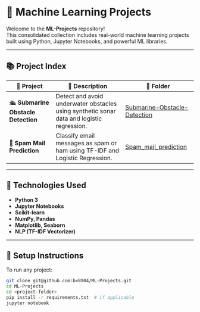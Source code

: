 # 🧠 Machine Learning Projects

Welcome to the **ML-Projects** repository!  
This consolidated collection includes real-world machine learning projects built using Python, Jupyter Notebooks, and powerful ML libraries.

---

## 📚 Project Index

| 🚀 Project | 🔎 Description | 📁 Folder |
|-----------|----------------|-----------|
| 🛳️ **Submarine Obstacle Detection** | Detect and avoid underwater obstacles using synthetic sonar data and logistic regression. | [Submarine-Obstacle-Detection](./Submarine-Obstacle-Detection) |
| 📧 **Spam Mail Prediction** | Classify email messages as spam or ham using TF-IDF and Logistic Regression. | [Spam_mail_prediction](./Spam_mail_prediction) |

---

## 📌 Technologies Used

- **Python 3**
- **Jupyter Notebooks**
- **Scikit-learn**
- **NumPy, Pandas**
- **Matplotlib, Seaborn**
- **NLP (TF-IDF Vectorizer)**

---

## 🧪 Setup Instructions

To run any project:

```bash
git clone git@github.com:bv8904/ML-Projects.git
cd ML-Projects
cd <project-folder>
pip install -r requirements.txt  # if applicable
jupyter notebook
